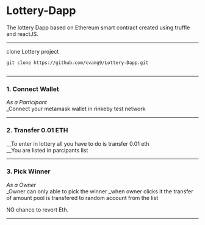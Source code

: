 # Lottery-Dapp
The lottery Dapp based on Ethereum smart contract created using truffle and reactJS.

------------


 clone Lottery project
   <p><code>git clone https://github.com/cvang9/Lottery-Dapp.git
  </code></p>
  
  
------------

### 1. Connect Wallet

_As a Participant_  
_Connect your metamask wallet in rinkeby test network


--------------
### 2. Transfer 0.01 ETH

__To enter in lottery all you have to do is transfer 0.01 eth   
__You are listed in parcipants list


-----------
### 3. Pick Winner

_As a Owner_  
_Owner can only able to pick the winner 
_when owner clicks it the transfer of amount pool is transfered to random account from the list

NO chance to revert Eth.

------------
